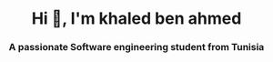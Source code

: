 
<h1 align="center">Hi 👋, I'm khaled ben ahmed</h1>
<h3 align="center">A passionate Software engineering student from Tunisia</h3>




